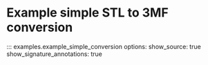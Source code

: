 # Example simple STL to 3MF conversion

::: examples.example_simple_conversion
    options:
      show_source: true
      show_signature_annotations: true
